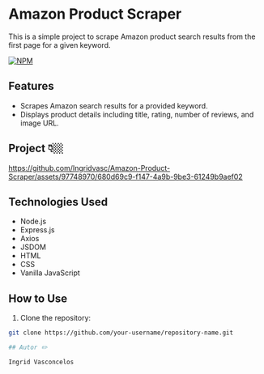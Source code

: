 # Amazon Product Scraper

This is a simple project to scrape Amazon product search results from the first page for a given keyword.

[![NPM](https://img.shields.io/npm/l/react)](https://github.com/Ingridvasc/Portifolio/blob/main/LICENSE) 

## Features 

- Scrapes Amazon search results for a provided keyword.
- Displays product details including title, rating, number of reviews, and image URL.

## Project 👇🏼


https://github.com/Ingridvasc/Amazon-Product-Scraper/assets/97748970/680d69c9-f147-4a9b-9be3-61249b9aef02


## Technologies Used

- Node.js
- Express.js
- Axios
- JSDOM
- HTML
- CSS
- Vanilla JavaScript

## How to Use

1. Clone the repository:

```bash
git clone https://github.com/your-username/repository-name.git

## Autor ✏️

Ingrid Vasconcelos
